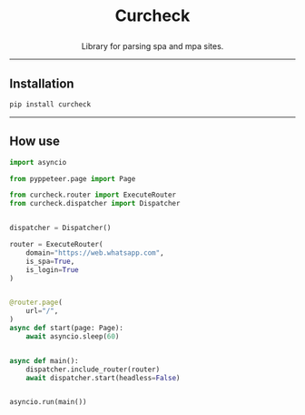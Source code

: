 # <p align="center"> Curcheck </p>

<p align="center">Library for parsing spa and mpa sites.

___

## Installation

``` python
pip install curcheck
```

___

## How use

``` python
import asyncio

from pyppeteer.page import Page

from curcheck.router import ExecuteRouter
from curcheck.dispatcher import Dispatcher


dispatcher = Dispatcher()

router = ExecuteRouter(
    domain="https://web.whatsapp.com",
    is_spa=True,
    is_login=True
)


@router.page(
    url="/", 
)
async def start(page: Page):
    await asyncio.sleep(60)


async def main():
    dispatcher.include_router(router)
    await dispatcher.start(headless=False)


asyncio.run(main())

```
